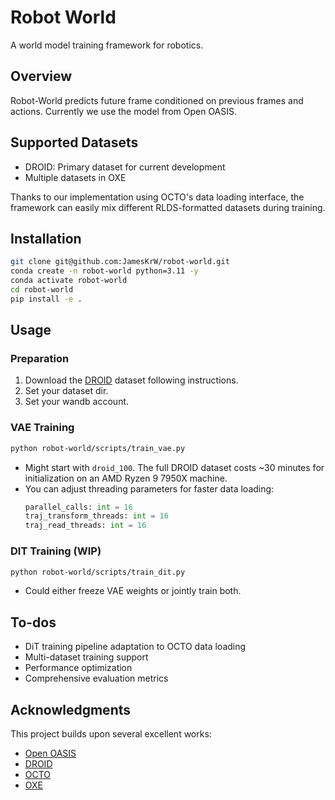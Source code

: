 # Robot World

A world model training framework for robotics.

## Overview

Robot-World predicts future frame conditioned on previous frames and actions.
Currently we use the model from Open OASIS.

## Supported Datasets

- DROID: Primary dataset for current development
- Multiple datasets in OXE

Thanks to our implementation using OCTO's data loading interface, the framework can easily mix different RLDS-formatted datasets during training.

## Installation

```bash
git clone git@github.com:JamesKrW/robot-world.git
conda create -n robot-world python=3.11 -y
conda activate robot-world
cd robot-world 
pip install -e .
```

## Usage

### Preparation

1. Download the [DROID](https://droid-dataset.github.io/) dataset following instructions.
2. Set your dataset dir.
3. Set your wandb account.

### VAE Training

```bash
python robot-world/scripts/train_vae.py
```

- Might start with `droid_100`. The full DROID dataset costs ~30 minutes for initialization on an AMD Ryzen 9 7950X machine.
- You can adjust threading parameters for faster data loading:
  ```python
  parallel_calls: int = 16
  traj_transform_threads: int = 16
  traj_read_threads: int = 16
  ```

### DIT Training (WIP)

```bash
python robot-world/scripts/train_dit.py
```
- Could either freeze VAE weights or jointly train both.

## To-dos
- DiT training pipeline adaptation to OCTO data loading
- Multi-dataset training support
- Performance optimization
- Comprehensive evaluation metrics

## Acknowledgments

This project builds upon several excellent works:
- [Open OASIS](https://github.com/etched-ai/open-oasis)
- [DROID](https://droid-dataset.github.io/)
- [OCTO](https://github.com/octo-models/octo)
- [OXE](https://robotics-transformer-x.github.io/)
